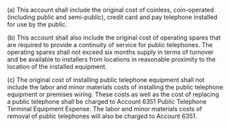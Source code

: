 (a) This account shall include the original cost of coinless, coin-operated (including public and semi-public), credit card and pay telephone installed for use by the public.

(b) This account shall also include the original cost of operating spares that are required to provide a continuity of service for public telephones. The operating spares shall not exceed six months supply in terms of turnover and be available to installers from locations in reasonable proximity to the location of the installed equipment.

(c) The original cost of installing public telephone equipment shall not include the labor and minor materials costs of installing the public telephone equipment or premises wiring. These costs as well as the cost of replacing a public telephone shall be charged to Account 6351 Public Telephone Terminal Equipment Expense. The labor and minor materials costs of removal of public telephones will also be charged to Account 6351.

